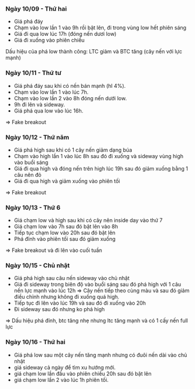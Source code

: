 ### Ngày 10/09 - Thứ hai
- Giá phá đáy
- Chạm vào low lần 1 vào 9h rồi bật lên, đi trong vùng low hết phiên sáng
- Giá đi qua low lúc 17h (đóng nến dươi low)
- Giá đi xuống vào phiên chiều

Dấu hiệu của phá low thành công: LTC giảm và BTC tăng (cây nến với lực mạnh) 


### Ngày 10/11 - Thứ tư
- Giá phá đáy sau khi có nến bán mạnh (hl 4%).
- Chạm vào low lần 1 vào lúc 7h.
- Chạm vào low lần 2 vào 8h đóng nến dưới low.
- 9h đi lên và sideway.
- Giá phá qua low vào lúc 16h.

=> Fake breakout

### Ngày 10/12 - Thứ năm
- Giá phá high sau khi có 1 cây nến giảm dạng búa
- Chạm vào high lần 1 vào lúc 8h sau đó đi xuống và sideway vùng high vào buổi sáng
- Giá đi qua high và đóng nến trên high lúc 19h sau đó giảm xuống bằng 1 câu nên đỏ
- Giá đi qua high và giảm xuống vào phiên tối

=> Fake breakout

### Ngày 10/13 - Thứ 6
- Giá chạm low và high sau khi có cây nên inside day vào thứ 7
- Giá chạm low vào 7h sau đó bật lên vào 8h
- Tiếp tục chạm low vào 20h sau đó bật lên
- Phá đỉnh vào phiên tối sau đó giảm xuống

=> Fake breakout và đi lên vào cuối tuần

### Ngày 10/15 - Chủ nhật
- Giá phá high sau câu nến sideway vào chủ nhật
- Giá đi sideway trong biên độ vào buổi sáng sau đó phá high với 1 câu nến lực mạnh vào lúc 12h => Cây nến tiếp theo cùng màu và sau đó giảm điều chỉnh nhưng không đi xuống quá high.
- Tiếp tục đi lên vào lúc 19h và sau đó đi xuống vào 20h
- Đi sideway sau đó nhưng ko phá high

=> Dấu hiệu phá đỉnh, btc tăng nhẹ nhưng ltc tăng mạnh và có 1 cấy nến full lực


### Ngày 10/16 - Thứ hai
- Giá phá low sau một cây nến tăng mạnh nhưng có đuôi nến dài vào chủ nhật
- giá sideway cả ngày để tìm xu hướng mới.
- giá chạm low lần đầu vào phiên chiều 20h sau đó bật lên
- giá chạm low lần 2 vào lúc 1h phiên tối.


